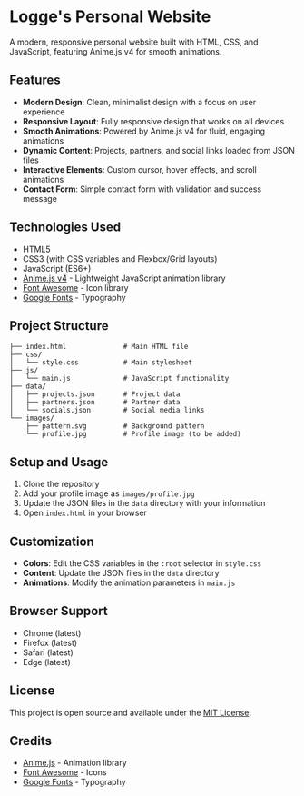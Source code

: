 # Logge's Personal Website

A modern, responsive personal website built with HTML, CSS, and JavaScript, featuring Anime.js v4 for smooth animations.

## Features

- **Modern Design**: Clean, minimalist design with a focus on user experience
- **Responsive Layout**: Fully responsive design that works on all devices
- **Smooth Animations**: Powered by Anime.js v4 for fluid, engaging animations
- **Dynamic Content**: Projects, partners, and social links loaded from JSON files
- **Interactive Elements**: Custom cursor, hover effects, and scroll animations
- **Contact Form**: Simple contact form with validation and success message

## Technologies Used

- HTML5
- CSS3 (with CSS variables and Flexbox/Grid layouts)
- JavaScript (ES6+)
- [Anime.js v4](https://animejs.com/) - Lightweight JavaScript animation library
- [Font Awesome](https://fontawesome.com/) - Icon library
- [Google Fonts](https://fonts.google.com/) - Typography

## Project Structure

```
├── index.html              # Main HTML file
├── css/
│   └── style.css           # Main stylesheet
├── js/
│   └── main.js             # JavaScript functionality
├── data/
│   ├── projects.json       # Project data
│   ├── partners.json       # Partner data
│   └── socials.json        # Social media links
└── images/
    ├── pattern.svg         # Background pattern
    └── profile.jpg         # Profile image (to be added)
```

## Setup and Usage

1. Clone the repository
2. Add your profile image as `images/profile.jpg`
3. Update the JSON files in the `data` directory with your information
4. Open `index.html` in your browser

## Customization

- **Colors**: Edit the CSS variables in the `:root` selector in `style.css`
- **Content**: Update the JSON files in the `data` directory
- **Animations**: Modify the animation parameters in `main.js`

## Browser Support

- Chrome (latest)
- Firefox (latest)
- Safari (latest)
- Edge (latest)

## License

This project is open source and available under the [MIT License](LICENSE).

## Credits

- [Anime.js](https://animejs.com/) - Animation library
- [Font Awesome](https://fontawesome.com/) - Icons
- [Google Fonts](https://fonts.google.com/) - Typography
